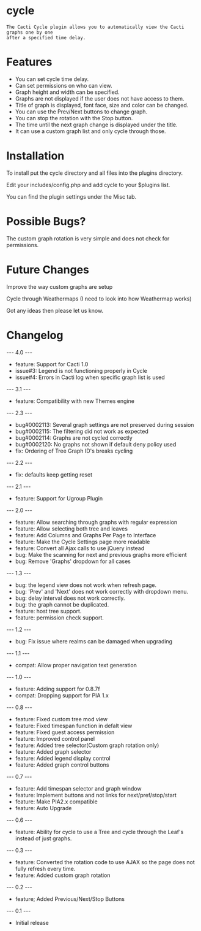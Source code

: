 # cycle
 
    The Cacti Cycle plugin allows you to automatically view the Cacti graphs one by one
    after a specified time delay.

# Features

* You can set cycle time delay.
* Can set permissions on who can view.
* Graph height and width can be specified.
* Graphs are not displayed if the user does not have access to them.
* Title of graph is displayed, font face, size and color can be changed.
* You can use the Prev/Next buttons to change graph.
* You can stop the rotation with the Stop button.
* The time until the next graph change is displayed under the title.
* It can use a custom graph list and only cycle through those.

# Installation

To install put the cycle directory and all files into the plugins directory.

Edit your includes/config.php and add cycle to your $plugins list.

You can find the plugin settings under the Misc tab.

# Possible Bugs?
   
The custom graph rotation is very simple and does not check for permissions.

# Future Changes
    
Improve the way custom graphs are setup

Cycle through Weathermaps (I need to look into how Weathermap works)

Got any ideas then please let us know.

# Changelog

--- 4.0 ---
* feature: Support for Cacti 1.0
* issue#3: Legend is not functioning properly in Cycle
* issue#4: Errors in Cacti log when specific graph list is used

--- 3.1 ---
* feature: Compatibility with new Themes engine

--- 2.3 ---
* bug#0002113: Several graph settings are not preserved during session
* bug#0002115: The filtering did not work as expected 
* bug#0002114: Graphs are not cycled correctly
* bug#0002120: No graphs not shown if default deny policy used 
* fix: Ordering of Tree Graph ID's breaks cycling

--- 2.2 ---
* fix: defaults keep getting reset

--- 2.1 ---
* feature: Support for Ugroup Plugin

--- 2.0 ---
* feature: Allow searching through graphs with regular expression
* feature: Allow selecting both tree and leaves
* feature: Add Columns and Graphs Per Page to Interface
* feature: Make the Cycle Settings page more readable
* feature: Convert all Ajax calls to use jQuery instead
* bug: Make the scanning for next and previous graphs more efficient
* bug: Remove 'Graphs' dropdown for all cases

--- 1.3 ---
* bug: the legend view does not work when refresh page.
* bug: 'Prev' and 'Next' does not work correctly with dropdown menu.
* bug: delay interval does not work correctly.
* bug: the graph cannot be duplicated.
* feature: host tree support.
* feature: permission check support.
    
--- 1.2 ---
* bug: Fix issue where realms can be damaged when upgrading

--- 1.1 ---
* compat: Allow proper navigation text generation

--- 1.0 ---
* feature: Adding support for 0.8.7f
* compat: Dropping support for PIA 1.x

--- 0.8 ---
* feature: Fixed custom tree mod view
* feature: Fixed timespan function in defalt view
* feature: Fixed guest access permission
* feature: Improved control panel
* feature: Added tree selector(Custom graph rotation only)
* feature: Added graph selector
* feature: Added legend display control
* feature: Added graph control buttons

--- 0.7 ---
* feature: Add timespan selector and graph window
* feature: Implement buttons and not links for next/pref/stop/start
* feature: Make PIA2.x compatible
* feature: Auto Upgrade

--- 0.6 ---	
* feature: Ability for cycle to use a Tree and cycle through the Leaf's instead of just graphs. 

--- 0.3 ---
* feature: Converted the rotation code to use AJAX so the page does not fully refresh every time.
* feature: Added custom graph rotation
			
--- 0.2 ---
* feature; Added Previous/Next/Stop Buttons
			
--- 0.1 ---
* Initial release
